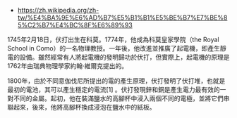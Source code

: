 

* https://zh.wikipedia.org/zh-tw/%E4%BA%9E%E6%AD%B7%E5%B1%B1%E5%BE%B7%E7%BE%85%C2%B7%E4%BC%8F%E6%89%93

1745年2月18日，伏打出生在科莫。1774年，他成為科莫皇家學院（the Royal School in Como）的一名物理教授。一年後，他改進並推廣了起電機，即產生靜電的設備。雖然經常有人將起電機的發明歸功於伏打，但實際上，起電機的原理是1762年由瑞典物理學家約翰·維爾克提出的。

1800年，由於不同意伽伐尼所提出的電的產生原理，伏打發明了伏打堆，也就是最初的電池，其可以產生穩定的電流[1] 。伏打發現鋅和銅是產生電力最有效的一對不同的金屬。起初，他在裝滿鹽水的高腳杯中浸入兩個不同的電極，並將它們串聯起來，後來，他將高腳杯換成浸泡在鹽水中的紙板。